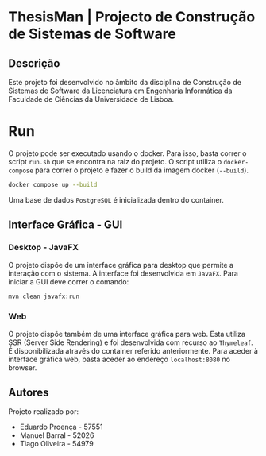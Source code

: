 # ThesisMan | Projecto de Construção de Sistemas de Software

## Descrição
Este projeto foi desenvolvido no âmbito da disciplina de Construção de Sistemas de Software da Licenciatura em Engenharia Informática da Faculdade de Ciências da Universidade de Lisboa.

# Run
O projeto pode ser executado usando o docker. Para isso, basta correr o script `run.sh` que se encontra na raiz do projeto.
O script utiliza o `docker-compose` para correr o projeto e fazer o build da imagem docker (`--build`).
```bash
docker compose up --build
```
Uma base de dados `PostgreSQL` é inicializada dentro do container.

## Interface Gráfica - GUI

### Desktop - JavaFX
O projeto dispõe de um interface gráfica para desktop que permite a interação com o sistema. A interface foi desenvolvida em `JavaFX`. Para iniciar a GUI deve correr o comando:

```bash
mvn clean javafx:run
```

### Web
O projeto dispõe também de uma interface gráfica para web. Esta utiliza SSR (Server Side Rendering) e foi desenvolvida com recurso ao `Thymeleaf`.
É disponibilizada através do container referido anteriormente. Para aceder à interface gráfica web, basta aceder ao endereço `localhost:8080` no browser.

## Autores

Projeto realizado por:

- Eduardo Proença - 57551
- Manuel Barral - 52026
- Tiago Oliveira - 54979

